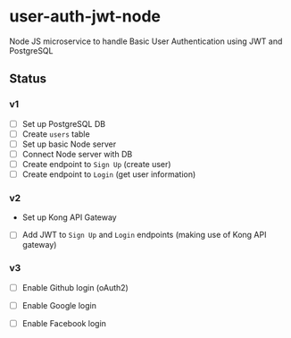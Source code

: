 # user-auth-jwt-node
Node JS microservice to handle Basic User Authentication using JWT and PostgreSQL

## Status

### v1
- [ ] Set up PostgreSQL DB
- [ ] Create `users` table
- [ ] Set up basic Node server
- [ ] Connect Node server with DB
- [ ] Create endpoint to `Sign Up` (create user)
- [ ] Create endpoint to `Login` (get user information)
### v2
- Set up Kong API Gateway
- [ ] Add JWT to `Sign Up` and `Login` endpoints (making use of Kong API gateway)

### v3
- [ ] Enable Github login (oAuth2)
- [ ] Enable Google login
- [ ] Enable Facebook login

